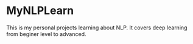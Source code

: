 # MyNLPLearn

This is my personal projects learning about NLP. It covers deep learning from beginer level to advanced.
